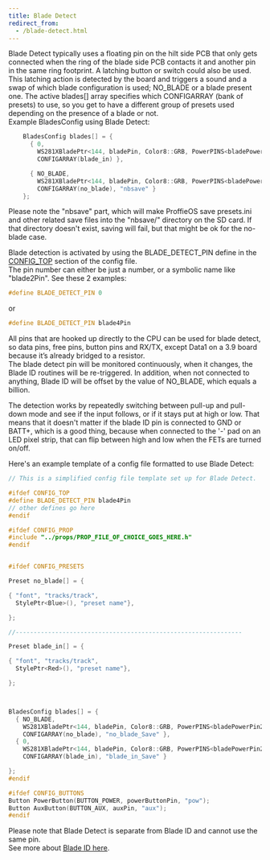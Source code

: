```yaml
---
title: Blade Detect
redirect_from:
  - /blade-detect.html
---
```

Blade Detect typically uses a floating pin on the hilt side PCB that only gets connected when the ring of the blade side PCB contacts it and another pin in the same ring footprint. A latching button or switch could also be used.  
This latching action is detected by the board and triggers a sound and a swap of which blade configuration is used; NO_BLADE or a blade present one. The active blades[] array specifies which CONFIGARRAY (bank of presets) to use, so you get to have a different group of presets used depending on the presence of a blade or not.  
Example BladesConfig using Blade Detect:
```cpp
    BladesConfig blades[] = {
      { 0,
        WS281XBladePtr<144, bladePin, Color8::GRB, PowerPINS<bladePowerPin2, bladePowerPin3> >(),
        CONFIGARRAY(blade_in) },

      { NO_BLADE,
        WS281XBladePtr<144, bladePin, Color8::GRB, PowerPINS<bladePowerPin2, bladePowerPin3> >(),
        CONFIGARRAY(no_blade), "nbsave" }
    };
```

Please note the "nbsave" part, which will make ProffieOS save presets.ini and other related save files into the "nbsave/" directory on the SD card. If that directory doesn't exist, saving will fail, but that might be ok for the no-blade case.

  
Blade detection is activated by using the BLADE_DETECT_PIN define in the [CONFIG_TOP](/config/the-config_top-section) section of the config file.  
The pin number can either be just a number, or a symbolic name like "blade2Pin". See these 2 examples:   

```cpp
#define BLADE_DETECT_PIN 0
```
or  
```cpp
#define BLADE_DETECT_PIN blade4Pin  
```

All pins that are hooked up directly to the CPU can be used for blade detect, so data pins, free pins, button pins and RX/TX, except Data1 on a 3.9 board because it’s already bridged to a resistor.  
The blade detect pin will be monitored continuously, when it changes, the Blade ID routines will be re-triggered. In addition, when not connected to anything, Blade ID will be offset by the value of NO_BLADE, which equals a billion.

The detection works by repeatedly switching between pull-up and pull-down mode and see if the input follows, or if it stays put at high or low. That means that it doesn't matter if the blade ID pin is connected to GND or BATT+, which is a good thing, because when connected to the '-' pad on an LED pixel strip, that can flip between high and low when the FETs are turned on/off.

Here's an example template of a config file formatted to use Blade Detect:  
```cpp
// This is a simplified config file template set up for Blade Detect.

#ifdef CONFIG_TOP
#define BLADE_DETECT_PIN blade4Pin
// other defines go here
#endif

#ifdef CONFIG_PROP
#include "../props/PROP_FILE_OF_CHOICE_GOES_HERE.h"
#endif


#ifdef CONFIG_PRESETS

Preset no_blade[] = {

{ "font", "tracks/track",
  StylePtr<Blue>(), "preset name"},

};

//---------------------------------------------------------------

Preset blade_in[] = {

{ "font", "tracks/track",
  StylePtr<Red>(), "preset name"},

};



BladesConfig blades[] = {
  { NO_BLADE,
    WS281XBladePtr<144, bladePin, Color8::GRB, PowerPINS<bladePowerPin2, bladePowerPin3> >(),
    CONFIGARRAY(no_blade), "no_blade_Save" },
  { 0,
    WS281XBladePtr<144, bladePin, Color8::GRB, PowerPINS<bladePowerPin2, bladePowerPin3> >(),
    CONFIGARRAY(blade_in), "blade_in_Save" }

};
#endif

#ifdef CONFIG_BUTTONS
Button PowerButton(BUTTON_POWER, powerButtonPin, "pow"); 
Button AuxButton(BUTTON_AUX, auxPin, "aux");
#endif

```  

Please note that Blade Detect is separate from Blade ID and cannot use the same pin.  
See more about [Blade ID here](blade-id.html).
